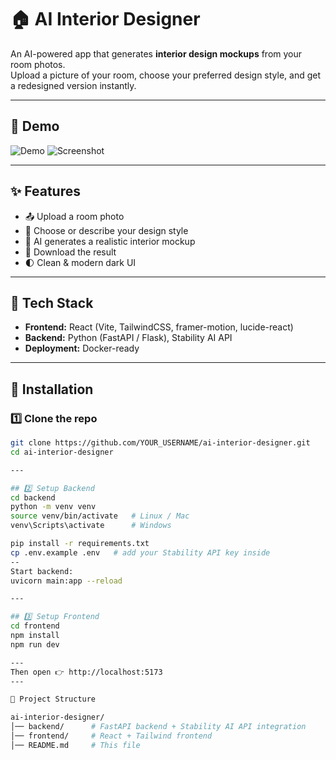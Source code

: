 # 🏠 AI Interior Designer

An AI-powered app that generates **interior design mockups** from your room photos.  
Upload a picture of your room, choose your preferred design style, and get a redesigned version instantly.

---

## 📸 Demo

![Demo](./src/assets/demo.gif)
![Screenshot](./src/assets/screenshot.png)

---

## ✨ Features

- 📤 Upload a room photo
- 🎨 Choose or describe your design style
- 🤖 AI generates a realistic interior mockup
- 💾 Download the result
- 🌓 Clean & modern dark UI

---

## 🚀 Tech Stack

- **Frontend:** React (Vite, TailwindCSS, framer-motion, lucide-react)
- **Backend:** Python (FastAPI / Flask), Stability AI API
- **Deployment:** Docker-ready

---

## 🔧 Installation

### 1️⃣ Clone the repo

```bash
git clone https://github.com/YOUR_USERNAME/ai-interior-designer.git
cd ai-interior-designer

---

## 2️⃣ Setup Backend
cd backend
python -m venv venv
source venv/bin/activate   # Linux / Mac
venv\Scripts\activate      # Windows

pip install -r requirements.txt
cp .env.example .env   # add your Stability API key inside
--
Start backend:
uvicorn main:app --reload

---

## 3️⃣ Setup Frontend
cd frontend
npm install
npm run dev

---
Then open 👉 http://localhost:5173
---

📂 Project Structure

ai-interior-designer/
│── backend/      # FastAPI backend + Stability AI API integration
│── frontend/     # React + Tailwind frontend
│── README.md     # This file


